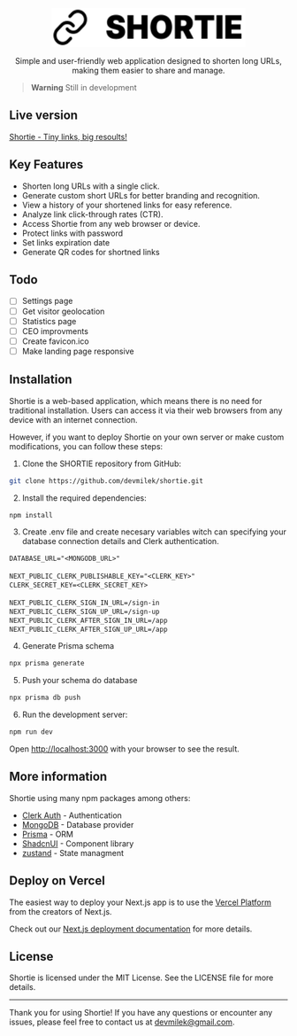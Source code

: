 <p align="center">
  <a href="" target="_blank">
    <picture>
      <source media="(prefers-color-scheme: dark)" srcset="https://raw.githubusercontent.com/devmilek/shortie/main/HEAD/logo-dark.svg">
      <source media="(prefers-color-scheme: light)" srcset="https://raw.githubusercontent.com/devmilek/shortie/main/HEAD/logo-light.svg">
      <img alt="SHORTIE" src="https://raw.githubusercontent.com/devmilek/shortie/main/HEAD/logo-light.svg" width="350" height="70" style="max-width: 100%;">
    </picture>
  </a>
</p>

<p align="center">
  Simple and user-friendly web application designed to shorten long URLs, making them easier to share and manage.
</p>

> **Warning**
> Still in development

## Live version

[Shortie - Tiny links, big resoults!](https://shortie-livid.vercel.app/)

## Key Features

- Shorten long URLs with a single click.
- Generate custom short URLs for better branding and recognition.
- View a history of your shortened links for easy reference.
- Analyze link click-through rates (CTR).
- Access Shortie from any web browser or device.
- Protect links with password
- Set links expiration date
- Generate QR codes for shortned links

## Todo

- [ ] Settings page
- [ ] Get visitor geolocation
- [ ] Statistics page
- [ ] CEO improvments
- [ ] Create favicon.ico
- [ ] Make landing page responsive

## Installation

Shortie is a web-based application, which means there is no need for traditional installation. Users can access it via their web browsers from any device with an internet connection.

However, if you want to deploy Shortie on your own server or make custom modifications, you can follow these steps:

1. Clone the SHORTIE repository from GitHub:

```bash
git clone https://github.com/devmilek/shortie.git
```

2. Install the required dependencies:

```bash
npm install
```

3. Create .env file and create necesary variables witch can specifying your database connection details and Clerk authentication.

```env
DATABASE_URL="<MONGODB_URL>"

NEXT_PUBLIC_CLERK_PUBLISHABLE_KEY="<CLERK_KEY>"
CLERK_SECRET_KEY=<CLERK_SECRET_KEY>

NEXT_PUBLIC_CLERK_SIGN_IN_URL=/sign-in
NEXT_PUBLIC_CLERK_SIGN_UP_URL=/sign-up
NEXT_PUBLIC_CLERK_AFTER_SIGN_IN_URL=/app
NEXT_PUBLIC_CLERK_AFTER_SIGN_UP_URL=/app
```

4. Generate Prisma schema

```bash
npx prisma generate
```

5. Push your schema do database

```bash
npx prisma db push
```

6. Run the development server:

```bash
npm run dev
```

Open [http://localhost:3000](http://localhost:3000) with your browser to see the result.

## More information

Shortie using many npm packages among others:

- [Clerk Auth](https://clerk.com/) - Authentication
- [MongoDB](https://www.mongodb.com/) - Database provider
- [Prisma](https://www.prisma.io/) - ORM
- [ShadcnUI](https://ui.shadcn.com/) - Component library
- [zustand](https://zustand-demo.pmnd.rs/) - State managment

## Deploy on Vercel

The easiest way to deploy your Next.js app is to use the [Vercel Platform](https://vercel.com/new?utm_medium=default-template&filter=next.js&utm_source=create-next-app&utm_campaign=create-next-app-readme) from the creators of Next.js.

Check out our [Next.js deployment documentation](https://nextjs.org/docs/deployment) for more details.

## License

Shortie is licensed under the MIT License. See the LICENSE file for more details.

---

Thank you for using Shortie! If you have any questions or encounter any issues, please feel free to contact us at devmilek@gmail.com.
